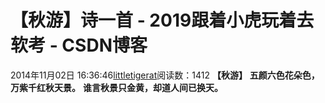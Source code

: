 # 【秋游】诗一首 - 2019跟着小虎玩着去软考 - CSDN博客
2014年11月02日 16:36:46[littletigerat](https://me.csdn.net/littletigerat)阅读数：1412
**【秋游】**
**五颜六色花朵色，万紫千红秋天景。**
**谁言秋景只金黄，却道人间已换天。**

